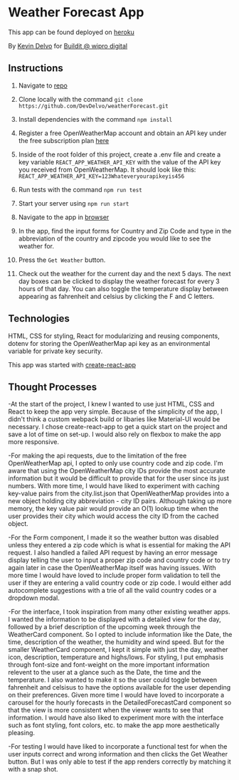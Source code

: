 # Weather Forecast App

This app can be found deployed on [heroku](https://devdelvo-weather-app.herokuapp.com/)

By [Kevin Delvo](https://www.kevindelvo.com) for [Buildit @ wipro digital](https://buildit.wiprodigital.com/)

## Instructions

1. Navigate to [repo](https://gitbub.com/DevDelvo/weatherForecast)

2. Clone locally with the command `git clone https://github.com/DevDelvo/weatherForecast.git`

3. Install dependencies with the command `npm install`

4. Register a free OpenWeatherMap account and obtain an API key under the free subscription plan [here](https://openweathermap.org/api)

5. Inside of the root folder of this project, create a .env file  and create a key variable `REACT_APP_WEATHER_API_KEY` with the value of the API key you received from OpenWeatherMap. It should look like this: `REACT_APP_WEATHER_API_KEY=123Whateveryourapikeyis456`

6. Run tests with the command `npm run test`

7. Start your server using `npm run start`

8. Navigate to the app in [browser](http://localhost:3000)

9. In the app, find the input forms for Country and Zip Code and type in the abbreviation of the country and zipcode you would like to see the weather for.

10. Press the `Get Weather` button.

11. Check out the weather for the current day and the next 5 days. The next day boxes can be clicked to display the weather forecast for every 3 hours of that day. You can also toggle the temperature display between appearing as fahrenheit and celsius by clicking the F and C letters.

## Technologies
HTML,
CSS for styling,
React for modularizing and reusing components,
dotenv for storing the OpenWeatherMap api key as an environmental variable for private key security. 

This app was started with [create-react-app](https://github.com/facebook/create-react-app)

## Thought Processes

-At the start of the project, I knew I wanted to use just HTML, CSS and React to keep the app very simple. Because of the simplicity of the app, I didn't think a custom webpack build or libaries like Material-UI would be necessary. I chose create-react-app to get a quick start on the project and save a lot of time on set-up. I would also rely on flexbox to make the app more responsive.

-For making the api requests, due to the limitation of the free OpenWeatherMap api, I opted to only use country code and zip code. I'm aware that using the OpenWeatherMap city IDs provide the most accurate information but it would be difficult to provide that for the user since its just numbers. With more time, I would have liked to experiment with caching key-value pairs from the city.list.json that OpenWeatherMap provides into a new object holding city abbreviation - city ID pairs. Although taking up more memory, the key value pair would provide an O(1) lookup time when the user provides their city which would access the city ID from the cached object.

-For the Form component, I made it so the weather button was disabled unless they entered a zip code which is what is essential for making the API request. I also handled a failed API request by having an error message display telling the user to input a proper zip code and country code or to try again later in case the OpenWeatherMap itself was having issues. With more time I would have loved to include proper form validation to tell the user if they are entering a valid country code or zip code. I would either add autocomplete suggestions with a trie of all the valid country codes or a dropdown modal.

-For the interface, I took inspiration from many other existing weather apps. I wanted the information to be displayed with a detailed view for the day, followed by a brief description of the upcoming week through the WeatherCard component. So I opted to include information like the Date, the time, description of the weather, the humidity and wind speed. But for the smaller WeatherCard component, I kept it simple with just the day, weather icon, description, temperature and highs/lows. For styling, I put emphasis through font-size and font-weight on the more important information relevent to the user at a glance such as the Date, the time and the temperature. I also wanted to make it so the user could toggle between fahrenheit and celsisus to have the options available for the user depending on their preferences. Given more time I would have loved to incorporate a carousel for the hourly forecasts in the DetailedForecastCard component so that the view is more consistent when the viewer wants to see that information. I would have also liked to experiment more with the interface such as font styling, font colors, etc. to make the app more aesthetically pleasing.

-For testing I would have liked to incorporate a functional test for when the user inputs correct and wrong information and then clicks the Get Weather button. But I was only able to test if the app renders correctly by matching it with a snap shot.
